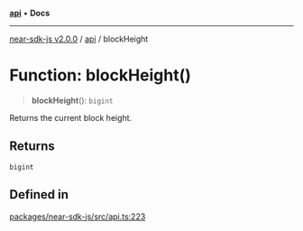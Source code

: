 [**api**](../README.md) • **Docs**

***

[near-sdk-js v2.0.0](../../packages.md) / [api](../README.md) / blockHeight

# Function: blockHeight()

> **blockHeight**(): `bigint`

Returns the current block height.

## Returns

`bigint`

## Defined in

[packages/near-sdk-js/src/api.ts:223](https://github.com/LimeChain/near-sdk-js/blob/5530eb605b430589e35fde22ec4943fa536f58d1/packages/near-sdk-js/src/api.ts#L223)
